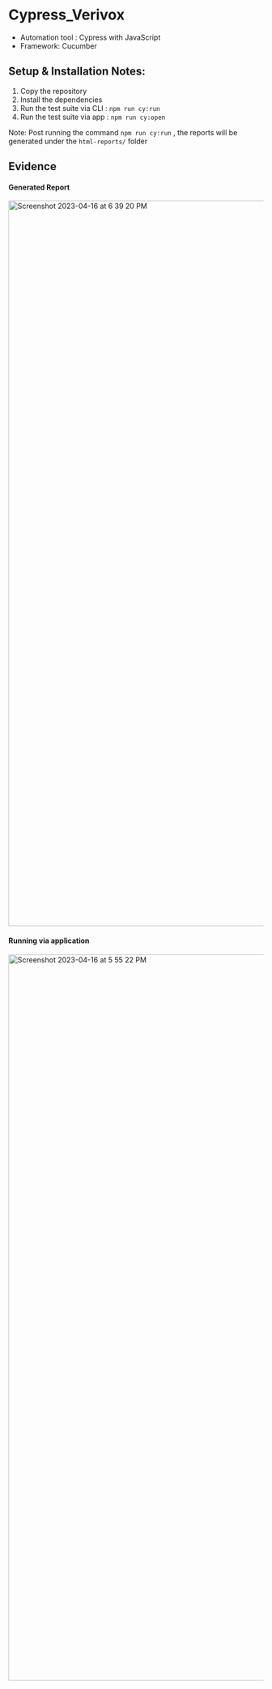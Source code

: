 # Cypress_Verivox

  - Automation tool : Cypress with JavaScript
  - Framework: Cucumber

## Setup & Installation Notes: 
1.  Copy the repository
2.  Install the dependencies 
3.  Run the test suite via CLI : `npm run cy:run`
4.  Run the test suite via app : `npm run cy:open`  

Note: Post running the command `npm run cy:run` , the reports will be generated under the `html-reports/` folder

## Evidence

#### Generated Report 
<img width="1433" alt="Screenshot 2023-04-16 at 6 39 20 PM" src="https://user-images.githubusercontent.com/110112252/232327364-6107bfcd-7a05-40a9-9985-17aa819adbf1.png">


#### Running via application
<img width="1434" alt="Screenshot 2023-04-16 at 5 55 22 PM" src="https://user-images.githubusercontent.com/110112252/232325244-cef6fbcd-84b2-40b5-9bea-5456ed167ffb.png">
